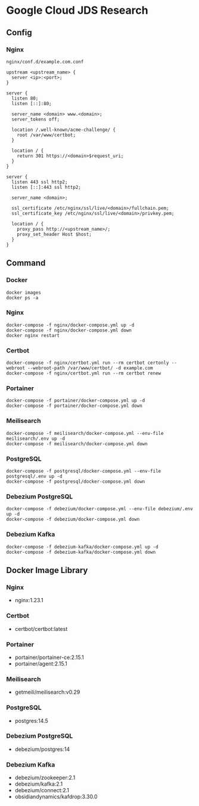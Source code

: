 # Google Cloud JDS Research

## Config

### Nginx

`nginx/conf.d/example.com.conf`

```
upstream <upstream_name> {
  server <ip>:<port>;
}

server {
  listen 80;
  listen [::]:80;

  server_name <domain> www.<domain>;
  server_tokens off;

  location /.well-known/acme-challenge/ {
    root /var/www/certbot;
  }

  location / {
    return 301 https://<domain>$request_uri;
  }
}

server {
  listen 443 ssl http2;
  listen [::]:443 ssl http2;

  server_name <domain>;

  ssl_certificate /etc/nginx/ssl/live/<domain>/fullchain.pem;
  ssl_certificate_key /etc/nginx/ssl/live/<domain>/privkey.pem;

  location / {
    proxy_pass http://<upstream_name>/;
    proxy_set_header Host $host;
  }
}
```

## Command

### Docker

```
docker images
docker ps -a
```

### Nginx

```
docker-compose -f nginx/docker-compose.yml up -d
docker-compose -f nginx/docker-compose.yml down
docker nginx restart
```

### Certbot

```
docker-compose -f nginx/certbot.yml run --rm certbot certonly --webroot --webroot-path /var/www/certbot/ -d example.com
docker-compose -f nginx/certbot.yml run --rm certbot renew
```

### Portainer

```
docker-compose -f portainer/docker-compose.yml up -d
docker-compose -f portainer/docker-compose.yml down
```

### Meilisearch

```
docker-compose -f meilisearch/docker-compose.yml --env-file meilisearch/.env up -d
docker-compose -f meilisearch/docker-compose.yml down
```

### PostgreSQL

```
docker-compose -f postgresql/docker-compose.yml --env-file postgresql/.env up -d
docker-compose -f postgresql/docker-compose.yml down
```

### Debezium PostgreSQL

```
docker-compose -f debezium/docker-compose.yml --env-file debezium/.env up -d
docker-compose -f debezium/docker-compose.yml down
```

### Debezium Kafka

```
docker-compose -f debezium-kafka/docker-compose.yml up -d
docker-compose -f debezium-kafka/docker-compose.yml down
```

## Docker Image Library

### Nginx

- nginx:1.23.1

### Certbot

- certbot/certbot:latest

### Portainer

- portainer/portainer-ce:2.15.1
- portainer/agent:2.15.1

### Meilisearch

- getmeili/meilisearch:v0.29

### PostgreSQL

- postgres:14.5

### Debezium PostgreSQL

- debezium/postgres:14

### Debezium Kafka

- debezium/zookeeper:2.1
- debezium/kafka:2.1
- debezium/connect:2.1
- obsidiandynamics/kafdrop:3.30.0
